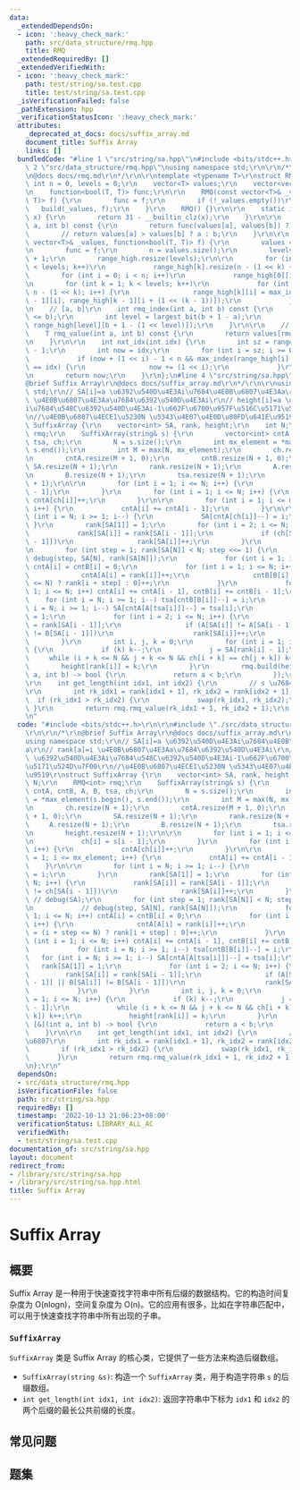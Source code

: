 ```yaml
---
data:
  _extendedDependsOn:
  - icon: ':heavy_check_mark:'
    path: src/data_structure/rmq.hpp
    title: RMQ
  _extendedRequiredBy: []
  _extendedVerifiedWith:
  - icon: ':heavy_check_mark:'
    path: test/string/sa.test.cpp
    title: test/string/sa.test.cpp
  _isVerificationFailed: false
  _pathExtension: hpp
  _verificationStatusIcon: ':heavy_check_mark:'
  attributes:
    _deprecated_at_docs: docs/suffix_array.md
    document_title: Suffix Array
    links: []
  bundledCode: "#line 1 \"src/string/sa.hpp\"\n#include <bits/stdc++.h>\r\n\r\n#line\
    \ 2 \"src/data_structure/rmq.hpp\"\nusing namespace std;\r\n\r\n/*\r\n@brief RMQ\r\
    \n@docs docs/rmq.md\r\n*/\r\n\r\ntemplate <typename T>\r\nstruct RMQ {\r\n   \
    \ int n = 0, levels = 0;\r\n    vector<T> values;\r\n    vector<vector<int>> range_high;\r\
    \n    function<bool(T, T)> func;\r\n\r\n    RMQ(const vector<T>& _values, function<bool(T,\
    \ T)> f) {\r\n        func = f;\r\n        if (!_values.empty())\r\n         \
    \   build(_values, f);\r\n    }\r\n    RMQ() {}\r\n\r\n    static int largest_bit(int\
    \ x) {\r\n        return 31 - __builtin_clz(x);\r\n    }\r\n\r\n    int max_index(int\
    \ a, int b) const {\r\n        return func(values[a], values[b]) ? a : b;\r\n\
    \        // return values[a] > values[b] ? a : b;\r\n    }\r\n\r\n    void build(const\
    \ vector<T>& _values, function<bool(T, T)> f) {\r\n        values = _values;\r\
    \n        func = f;\r\n        n = values.size();\r\n        levels = largest_bit(n)\
    \ + 1;\r\n        range_high.resize(levels);\r\n\r\n        for (int k = 0; k\
    \ < levels; k++)\r\n            range_high[k].resize(n - (1 << k) + 1);\r\n\r\n\
    \        for (int i = 0; i < n; i++)\r\n            range_high[0][i] = i;\r\n\r\
    \n        for (int k = 1; k < levels; k++)\r\n            for (int i = 0; i <=\
    \ n - (1 << k); i++) {\r\n                range_high[k][i] = max_index(range_high[k\
    \ - 1][i], range_high[k - 1][i + (1 << (k - 1))]);\r\n            }\r\n    }\r\
    \n    // [a, b]\r\n    int rmq_index(int a, int b) const {\r\n        assert(a\
    \ <= b);\r\n        int level = largest_bit(b + 1 - a);\r\n        return max_index(range_high[level][a],\
    \ range_high[level][b + 1 - (1 << level)]);\r\n    }\r\n\r\n    // [a, b]\r\n\
    \    T rmq_value(int a, int b) const {\r\n        return values[rmq_index(a, b)];\r\
    \n    }\r\n\r\n    int nxt_idx(int idx) {\r\n        int sz = range_high.size()\
    \ - 1;\r\n        int now = idx;\r\n        for (int i = sz; i >= 0; i--) {\r\n\
    \            if (now + (1 << i) - 1 < n && max_index(range_high[i][now], idx)\
    \ == idx) {\r\n                now += (1 << i);\r\n            }\r\n        }\r\
    \n        return now;\r\n    }\r\n};\n#line 4 \"src/string/sa.hpp\"\n\r\n/*\r\n\
    @brief Suffix Array\r\n@docs docs/suffix_array.md\r\n*/\r\n\r\nusing namespace\
    \ std;\r\n// SA[i]=a \u6392\u540D\u4E3Ai\u7684\u4E0B\u6807\u4E3Aa\r\n// rank[a]=i\
    \ \u4E0B\u6807\u4E3Aa\u7684\u6392\u540D\u4E3Ai\r\n// height[i]=a \u6392\u540D\u4E3A\
    i\u7684\u548C\u6392\u540D\u4E3Ai-1\u662F\u6700\u957F\u516C\u5171\u524D\u7F00\r\
    \n//\u4E0B\u6807\u4ECE1\u5230N \u5343\u4E07\u4E0D\u80FD\u641E\u9519\r\nstruct\
    \ SuffixArray {\r\n    vector<int> SA, rank, height;\r\n    int N;\r\n    RMQ<int>\
    \ rmq;\r\n    SuffixArray(string& s) {\r\n        vector<int> cntA, cntB, A, B,\
    \ tsa, ch;\r\n        N = s.size();\r\n        int mx_element = *max_element(s.begin(),\
    \ s.end());\r\n        int M = max(N, mx_element);\r\n        ch.resize(N + 1);\r\
    \n        cntA.resize(M + 1, 0);\r\n        cntB.resize(N + 1, 0);\r\n       \
    \ SA.resize(N + 1);\r\n        rank.resize(N + 1);\r\n        A.resize(N + 1);\r\
    \n        B.resize(N + 1);\r\n        tsa.resize(N + 1);\r\n        height.resize(N\
    \ + 1);\r\n\r\n        for (int i = 1; i <= N; i++) {\r\n            ch[i] = s[i\
    \ - 1];\r\n        }\r\n        for (int i = 1; i <= N; i++) {\r\n           \
    \ cntA[ch[i]]++;\r\n        }\r\n\r\n        for (int i = 1; i <= mx_element;\
    \ i++) {\r\n            cntA[i] += cntA[i - 1];\r\n        }\r\n\r\n        for\
    \ (int i = N; i >= 1; i--) {\r\n            SA[cntA[ch[i]]--] = i;\r\n       \
    \ }\r\n        rank[SA[1]] = 1;\r\n        for (int i = 2; i <= N; i++) {\r\n\
    \            rank[SA[i]] = rank[SA[i - 1]];\r\n            if (ch[SA[i]] != ch[SA[i\
    \ - 1]])\r\n                rank[SA[i]]++;\r\n        }\r\n        // debug(SA);\r\
    \n        for (int step = 1; rank[SA[N]] < N; step <<= 1) {\r\n            //\
    \ debug(step, SA[N], rank[SA[N]]);\r\n            for (int i = 1; i <= N; i++)\
    \ cntA[i] = cntB[i] = 0;\r\n            for (int i = 1; i <= N; i++) {\r\n   \
    \             cntA[A[i] = rank[i]]++;\r\n                cntB[B[i] = (i + step\
    \ <= N) ? rank[i + step] : 0]++;\r\n            }\r\n            for (int i =\
    \ 1; i <= N; i++) cntA[i] += cntA[i - 1], cntB[i] += cntB[i - 1];\r\n        \
    \    for (int i = N; i >= 1; i--) tsa[cntB[B[i]]--] = i;\r\n            for (int\
    \ i = N; i >= 1; i--) SA[cntA[A[tsa[i]]]--] = tsa[i];\r\n            rank[SA[1]]\
    \ = 1;\r\n            for (int i = 2; i <= N; i++) {\r\n                rank[SA[i]]\
    \ = rank[SA[i - 1]];\r\n                if (A[SA[i]] != A[SA[i - 1]] || B[SA[i]]\
    \ != B[SA[i - 1]])\r\n                    rank[SA[i]]++;\r\n            }\r\n\
    \        }\r\n        int i, j, k = 0;\r\n        for (int i = 1; i <= N; i++)\
    \ {\r\n            if (k) k--;\r\n            j = SA[rank[i] - 1];\r\n       \
    \     while (i + k <= N && j + k <= N && ch[i + k] == ch[j + k]) k++;\r\n    \
    \        height[rank[i]] = k;\r\n        }\r\n        rmq.build(height, [&](int\
    \ a, int b) -> bool {\r\n            return a < b;\r\n        });\r\n    }\r\n\
    \r\n    int get_length(int idx1, int idx2) {\r\n        // s \u7684\u4E0B\u6807\
    \r\n        int rk_idx1 = rank[idx1 + 1], rk_idx2 = rank[idx2 + 1];\r\n      \
    \  if (rk_idx1 > rk_idx2) {\r\n            swap(rk_idx1, rk_idx2);\r\n       \
    \ }\r\n        return rmq.rmq_value(rk_idx1 + 1, rk_idx2 + 1);\r\n    }\r\n};\r\
    \n"
  code: "#include <bits/stdc++.h>\r\n\r\n#include \"./src/data_structure/rmq.hpp\"\
    \r\n\r\n/*\r\n@brief Suffix Array\r\n@docs docs/suffix_array.md\r\n*/\r\n\r\n\
    using namespace std;\r\n// SA[i]=a \u6392\u540D\u4E3Ai\u7684\u4E0B\u6807\u4E3A\
    a\r\n// rank[a]=i \u4E0B\u6807\u4E3Aa\u7684\u6392\u540D\u4E3Ai\r\n// height[i]=a\
    \ \u6392\u540D\u4E3Ai\u7684\u548C\u6392\u540D\u4E3Ai-1\u662F\u6700\u957F\u516C\
    \u5171\u524D\u7F00\r\n//\u4E0B\u6807\u4ECE1\u5230N \u5343\u4E07\u4E0D\u80FD\u641E\
    \u9519\r\nstruct SuffixArray {\r\n    vector<int> SA, rank, height;\r\n    int\
    \ N;\r\n    RMQ<int> rmq;\r\n    SuffixArray(string& s) {\r\n        vector<int>\
    \ cntA, cntB, A, B, tsa, ch;\r\n        N = s.size();\r\n        int mx_element\
    \ = *max_element(s.begin(), s.end());\r\n        int M = max(N, mx_element);\r\
    \n        ch.resize(N + 1);\r\n        cntA.resize(M + 1, 0);\r\n        cntB.resize(N\
    \ + 1, 0);\r\n        SA.resize(N + 1);\r\n        rank.resize(N + 1);\r\n   \
    \     A.resize(N + 1);\r\n        B.resize(N + 1);\r\n        tsa.resize(N + 1);\r\
    \n        height.resize(N + 1);\r\n\r\n        for (int i = 1; i <= N; i++) {\r\
    \n            ch[i] = s[i - 1];\r\n        }\r\n        for (int i = 1; i <= N;\
    \ i++) {\r\n            cntA[ch[i]]++;\r\n        }\r\n\r\n        for (int i\
    \ = 1; i <= mx_element; i++) {\r\n            cntA[i] += cntA[i - 1];\r\n    \
    \    }\r\n\r\n        for (int i = N; i >= 1; i--) {\r\n            SA[cntA[ch[i]]--]\
    \ = i;\r\n        }\r\n        rank[SA[1]] = 1;\r\n        for (int i = 2; i <=\
    \ N; i++) {\r\n            rank[SA[i]] = rank[SA[i - 1]];\r\n            if (ch[SA[i]]\
    \ != ch[SA[i - 1]])\r\n                rank[SA[i]]++;\r\n        }\r\n       \
    \ // debug(SA);\r\n        for (int step = 1; rank[SA[N]] < N; step <<= 1) {\r\
    \n            // debug(step, SA[N], rank[SA[N]]);\r\n            for (int i =\
    \ 1; i <= N; i++) cntA[i] = cntB[i] = 0;\r\n            for (int i = 1; i <= N;\
    \ i++) {\r\n                cntA[A[i] = rank[i]]++;\r\n                cntB[B[i]\
    \ = (i + step <= N) ? rank[i + step] : 0]++;\r\n            }\r\n            for\
    \ (int i = 1; i <= N; i++) cntA[i] += cntA[i - 1], cntB[i] += cntB[i - 1];\r\n\
    \            for (int i = N; i >= 1; i--) tsa[cntB[B[i]]--] = i;\r\n         \
    \   for (int i = N; i >= 1; i--) SA[cntA[A[tsa[i]]]--] = tsa[i];\r\n         \
    \   rank[SA[1]] = 1;\r\n            for (int i = 2; i <= N; i++) {\r\n       \
    \         rank[SA[i]] = rank[SA[i - 1]];\r\n                if (A[SA[i]] != A[SA[i\
    \ - 1]] || B[SA[i]] != B[SA[i - 1]])\r\n                    rank[SA[i]]++;\r\n\
    \            }\r\n        }\r\n        int i, j, k = 0;\r\n        for (int i\
    \ = 1; i <= N; i++) {\r\n            if (k) k--;\r\n            j = SA[rank[i]\
    \ - 1];\r\n            while (i + k <= N && j + k <= N && ch[i + k] == ch[j +\
    \ k]) k++;\r\n            height[rank[i]] = k;\r\n        }\r\n        rmq.build(height,\
    \ [&](int a, int b) -> bool {\r\n            return a < b;\r\n        });\r\n\
    \    }\r\n\r\n    int get_length(int idx1, int idx2) {\r\n        // s \u7684\u4E0B\
    \u6807\r\n        int rk_idx1 = rank[idx1 + 1], rk_idx2 = rank[idx2 + 1];\r\n\
    \        if (rk_idx1 > rk_idx2) {\r\n            swap(rk_idx1, rk_idx2);\r\n \
    \       }\r\n        return rmq.rmq_value(rk_idx1 + 1, rk_idx2 + 1);\r\n    }\r\
    \n};\r\n"
  dependsOn:
  - src/data_structure/rmq.hpp
  isVerificationFile: false
  path: src/string/sa.hpp
  requiredBy: []
  timestamp: '2022-10-13 21:06:23+08:00'
  verificationStatus: LIBRARY_ALL_AC
  verifiedWith:
  - test/string/sa.test.cpp
documentation_of: src/string/sa.hpp
layout: document
redirect_from:
- /library/src/string/sa.hpp
- /library/src/string/sa.hpp.html
title: Suffix Array
---
```

# Suffix Array

## 概要
Suffix Array 是一种用于快速查找字符串中所有后缀的数据结构。它的构造时间复杂度为 O(nlogn)，空间复杂度为 O(n)。它的应用有很多，比如在字符串匹配中，可以用于快速查找字符串中所有出现的子串。
### `SuffixArray`
`SuffixArray` 类是 Suffix Array 的核心类，它提供了一些方法来构造后缀数组。
- `SuffixArray(string &s)`: 构造一个 `SuffixArray` 类，用于构造字符串 `s` 的后缀数组。
- `int get_length(int idx1, int idx2)`: 返回字符串中下标为 `idx1` 和 `idx2` 的两个后缀的最长公共前缀的长度。

## 常见问题

## 题集